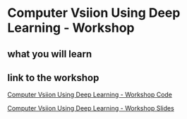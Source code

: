 # Computer Vsiion Using Deep Learning - Workshop



## what you will learn

## link to the workshop

[Computer Vsiion Using Deep Learning - Workshop Code](https://colab.research.google.com/github/TheAIDojo/Workshops/blob/main/Computer_Vision_Using_Deep_Learning/Computer_Vision_Using_Deep_Learning.ipynb)

[Computer Vsiion Using Deep Learning - Workshop Slides](https://aidojo-my.sharepoint.com/:p:/g/personal/muntadher_aidojo_co/EW7dNxiis4RPnVH6agpJm1cBpqUXolPdB3dTWQQmPUB6MQ?e=osN4JA)





